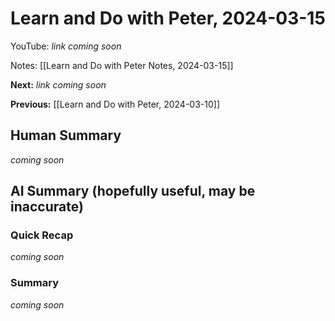 # Learn and Do with Peter, 2024-03-15

YouTube: _link coming soon_

Notes: [[Learn and Do with Peter Notes, 2024-03-15]]

**Next:** _link coming soon_

**Previous:** [[Learn and Do with Peter, 2024-03-10]]

## Human Summary

_coming soon_

## AI Summary (hopefully useful, may be inaccurate)

### Quick Recap

_coming soon_

### Summary

_coming soon_